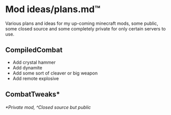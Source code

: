 # Mod ideas/plans.md™️

Various plans and ideas for my up-coming 
minecraft mods, some public, some closed source 
and some completely private for only certain 
servers to use.

## CompiledCombat
- Add crystal hammer
- Add dynamite 
- Add some sort of cleaver or big weapon
- Add remote explosive

## CombatTweaks*


###### *Private mod, ^Closed source but public